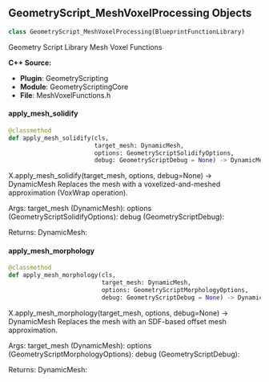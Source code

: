 ## GeometryScript_MeshVoxelProcessing Objects

```python
class GeometryScript_MeshVoxelProcessing(BlueprintFunctionLibrary)
```

Geometry Script Library Mesh Voxel Functions

**C++ Source:**

- **Plugin**: GeometryScripting
- **Module**: GeometryScriptingCore
- **File**: MeshVoxelFunctions.h

<a id="unreal.GeometryScript_MeshVoxelProcessing.apply_mesh_solidify"></a>

#### apply_mesh_solidify

```python
@classmethod
def apply_mesh_solidify(cls,
                        target_mesh: DynamicMesh,
                        options: GeometryScriptSolidifyOptions,
                        debug: GeometryScriptDebug = None) -> DynamicMesh
```

X.apply_mesh_solidify(target_mesh, options, debug=None) -> DynamicMesh
Replaces the mesh with a voxelized-and-meshed approximation (VoxWrap operation).

Args:
    target_mesh (DynamicMesh): 
    options (GeometryScriptSolidifyOptions): 
    debug (GeometryScriptDebug): 

Returns:
    DynamicMesh:

<a id="unreal.GeometryScript_MeshVoxelProcessing.apply_mesh_morphology"></a>

#### apply_mesh_morphology

```python
@classmethod
def apply_mesh_morphology(cls,
                          target_mesh: DynamicMesh,
                          options: GeometryScriptMorphologyOptions,
                          debug: GeometryScriptDebug = None) -> DynamicMesh
```

X.apply_mesh_morphology(target_mesh, options, debug=None) -> DynamicMesh
Replaces the mesh with an SDF-based offset mesh approximation.

Args:
    target_mesh (DynamicMesh): 
    options (GeometryScriptMorphologyOptions): 
    debug (GeometryScriptDebug): 

Returns:
    DynamicMesh:

<a id="unreal.GeometryScript_PointSetSampling"></a>